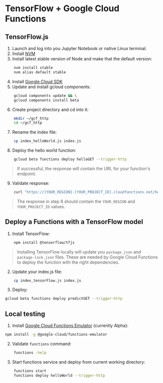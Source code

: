 # TensorFlow + Google Cloud Functions

## TensorFlow.js

1. Launch and log into you Jupyter Notebook or native Linux terminal.
2. Install [NVM](https://github.com/creationix/nvm#installation)
3. Install latest stable version of Node and make that the default version:

```bash
    nvm install stable
    nvm alias default stable
```

4. Install [Google Cloud SDK](https://cloud.google.com/sdk/docs/quickstart-linux)
5. Update and install gcloud components:

```bash
    gcloud components update && \
    gcloud components install beta
```

6. Create project directory and cd into it:

```bash
    mkdir ~/gcf_http
    cd ~/gcf_http
```

7. Rename the index file:

```bash
    cp index_helloWorld.js index.js
```

8. Deploy the hello world function:

```bash
    gcloud beta functions deploy helloGET --trigger-http
```

> If successful, the response will contain the URL for your function's endpoint.

9. Validate response:

```bash
    curl "https://[YOUR_REGION]-[YOUR_PROJECT_ID].cloudfunctions.net/helloGET"
```

> The response in step 8 should contain the `YOUR_REGION` and `YOUR_PROJECT_ID`
values.

## Deploy a Functions with a TensorFlow model

1. Install TensorFlow:

```bash
    npm install @tensorflow/tfjs
```

> Installing TensorFlow locally will update you `package.json` and `package-lock.json`
files. These are needed by Google Cloud Functions to deploy the function with the
right dependencies.

2. Update your index.js file:

```bash
    cp index_tensorFlow.js index.js
```

3. Deploy:

```bash
gcloud beta functions deploy predictGET --trigger-http
```

## Local testing

1. Install [Google Cloud Functions Emulator](https://cloud.google.com/functions/docs/emulator) (currently Alpha):

```bash
npm install -g @google-cloud/functions-emulator
```

2. Validate `functions` command:

```bash
    functions -help
```

3. Start functions service and deploy from current working directory:

```bash
    functions start
    functions deploy helloWorld --trigger-http
```

